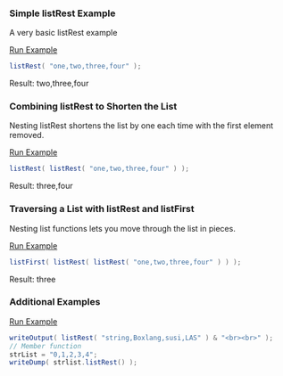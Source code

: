 ### Simple listRest Example

A very basic listRest example

<a href="https://try.boxlang.io/?code=eJzLySwuCUotLtFQUMrPS9UpKc%2FXKckoSk3VScsvLVJS0LTmAgDXDgtp" target="_blank">Run Example</a>

```java
listRest( "one,two,three,four" );

```

Result: two,three,four

### Combining listRest to Shorten the List

Nesting listRest shortens the list by one each time with the first element removed.

<a href="https://try.boxlang.io/?code=eJzLySwuCUotLtFQyIGzlPLzUnVKyvN1SjKKUlN10vJLi5QUNBU0rbkAh1wPVA%3D%3D" target="_blank">Run Example</a>

```java
listRest( listRest( "one,two,three,four" ) );

```

Result: three,four

### Traversing a List with listRest and listFirst

Nesting list functions lets you move through the list in pieces.

<a href="https://try.boxlang.io/?code=eJzLySwuccssKi7RUMgBMoNSUVlK%2BXmpOiXl%2BTolGUWpqTpp%2BaVFSgqaIGjNBQCDahOp" target="_blank">Run Example</a>

```java
listFirst( listRest( listRest( "one,two,three,four" ) ) );

```

Result: three

### Additional Examples

<a href="https://try.boxlang.io/?code=eJwrL8osSfUvLSkoLdFQyMksLglKLQaylIpLijLz0nV8SpNTU3WKS4szdXwcg5UUNBXUFJRskorsQBjItebS11fwTc1NSi1SSCvNSy7JzM%2FjAur1AZqkYKugZKBjqGOkY6xjomTNVQ6yyqU0t0BDAagCZJce3EJNkFEAlXUsRQ%3D%3D" target="_blank">Run Example</a>

```java
writeOutput( listRest( "string,Boxlang,susi,LAS" ) & "<br><br>" );
// Member function
strList = "0,1,2,3,4";
writeDump( strlist.listRest() );

```


